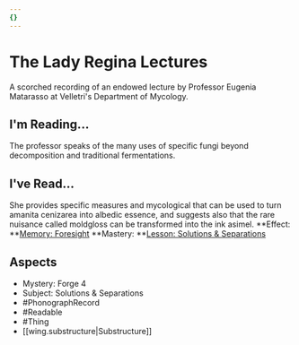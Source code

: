 ```yaml
---
{}
---
```

# The Lady Regina Lectures
A scorched recording of an endowed lecture by Professor Eugenia Matarasso at Velletri's Department of Mycology.
## I'm Reading...
The professor speaks of the many uses of specific fungi beyond decomposition and traditional fermentations.
## I've Read...
She provides specific measures and mycological that can be used to turn amanita cenizarea into albedic essence, and suggests also that the rare nuisance called moldgloss can be transformed into the ink asimel. 
**Effect: **[Memory: Foresight](https://uadaf.theevilroot.xyz/rowenarium/element/mem.foresight)
**Mastery: **[Lesson: Solutions & Separations](https://uadaf.theevilroot.xyz/rowenarium/element/x.solutions.separations)
## Aspects
- Mystery: Forge 4
- Subject: Solutions & Separations
- #PhonographRecord
- #Readable
- #Thing
- [[wing.substructure|Substructure]]